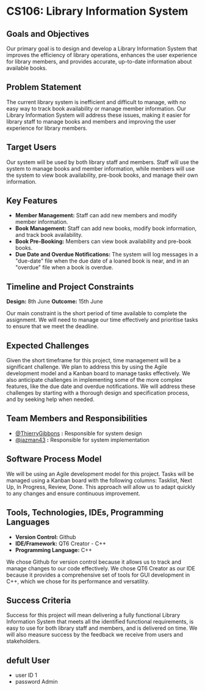 # CS106: Library Information System

## Goals and Objectives

Our primary goal is to design and develop a Library Information System that improves the efficiency of library operations, enhances the user experience for library members, and provides accurate, up-to-date information about available books.

## Problem Statement

The current library system is inefficient and difficult to manage, with no easy way to track book availability or manage member information. Our Library Information System will address these issues, making it easier for library staff to manage books and members and improving the user experience for library members.

## Target Users

Our system will be used by both library staff and members. Staff will use the system to manage books and member information, while members will use the system to view book availability, pre-book books, and manage their own information.

## Key Features

- **Member Management:** Staff can add new members and modify member information.
- **Book Management:** Staff can add new books, modify book information, and track book availability.
- **Book Pre-Booking:** Members can view book availability and pre-book books.
- **Due Date and Overdue Notifications:** The system will log messages in a "due-date" file when the due date of a loaned book is near, and in an "overdue" file when a book is overdue.

## Timeline and Project Constraints

**Design:** 8th June
**Outcome:** 15th June

Our main constraint is the short period of time available to complete the assignment. We will need to manage our time effectively and prioritise tasks to ensure that we meet the deadline.

## Expected Challenges

Given the short timeframe for this project, time management will be a significant challenge. We plan to address this by using the Agile development model and a Kanban board to manage tasks effectively. We also anticipate challenges in implementing some of the more complex features, like the due date and overdue notifications. We will address these challenges by starting with a thorough design and specification process, and by seeking help when needed.

## Team Members and Responsibilities

- [@ThierryGibbons](https://github.com/ThierryGibbons "‌") **:** Responsible for system design
- [@jazman43](https://github.com/jazman43) **:** Responsible for system implementation

## Software Process Model

We will be using an Agile development model for this project. Tasks will be managed using a Kanban board with the following columns: Tasklist, Next Up, In Progress, Review, Done. This approach will allow us to adapt quickly to any changes and ensure continuous improvement.

## Tools, Technologies, IDEs, Programming Languages

- **Version Control:** Github
- **IDE/Framework:** QT6 Creator - C++
- **Programming Language:** C++

We chose Github for version control because it allows us to track and manage changes to our code effectively. We chose QT6 Creator as our IDE because it provides a comprehensive set of tools for GUI development in C++, which we chose for its performance and versatility.

## Success Criteria

Success for this project will mean delivering a fully functional Library Information System that meets all the identified functional requirements, is easy to use for both library staff and members, and is delivered on time. We will also measure success by the feedback we receive from users and stakeholders.

## defult User
- user ID 1
- password Admin

